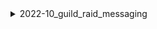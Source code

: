 <details>
<summary>2022-10_guild_raid_messaging</summary>

## Filter: Server has feature COMMUNITY
```css
Treatment 1: 0 - 10000
```

</details>
